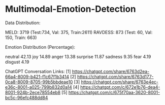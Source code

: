 # Multimodal-Emotion-Detection
Data Distribution:

MELD: 3719 (Test:734, Val: 375, Train:2611)
RAVDESS: 873 (Test: 60, Val: 150, Train: 663)

Emotion     Distribution (Percentage):

neutral     42.13
joy         14.89
anger       13.38
surprise    11.87
sadness      9.35
fear         4.19
disgust      4.19

ChatGPT Conversation Links:
[1] https://chatgpt.com/share/6763d2ea-66a4-8009-b421-f1c67f1b3414
[2] https://chatgpt.com/share/6763d177-0ca8-8009-8705-99b5bbdeae10
[3] https://chatgpt.com/share/6763e4ec-e36c-8001-a025-799b832d0a14
[4] https://chatgpt.com/c/672e1b76-dea4-8001-924b-2ece78554eb8
[5] https://chatgpt.com/c/675f70aa-3620-8001-bc5c-96efc488dd84